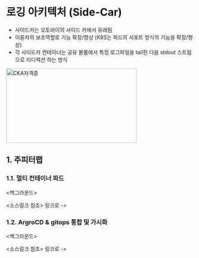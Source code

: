 # 로깅 아키텍처 (Side-Car)
- 사이드카는 오토바이의 사이드 카에서 유래됨
- 이륜차의 보조역할로 기능 확장/향상 (K8S는 파드의 서포트 방식의 기능을 확장/향상)
- 각 사이드카 컨테이너는 공유 볼륨에서 특정 로그파일을 tail한 다음 stdout 스트림으로 리디렉션 하는 방식


<img src="https://github.com/Virusuki/kubernetes-k8s/blob/main/k8s-develop/Logging%20(container)/files/Sidecar_img.PNG" width="350px" height="200px" title="px(픽셀) 크기 설정" alt="CKA자격증"></img><br/>



## 1. 주피터랩 
### 1.1. 멀티 컨테이너 파드
<백그라운드>

<소스링크 참조>
링크로 -> 

### 1.2. ArgroCD & gitops 통합 및 가시화
<백그라운드>

<소스링크 참조>
링크로 -> 
